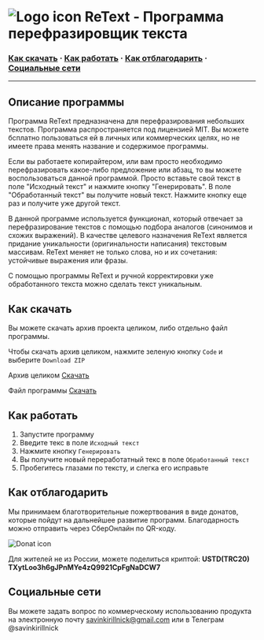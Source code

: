 # ![Logo icon](https://i.imgur.com/xFgIkcI.png) ReText - Программа перефразировщик текста

### [Как скачать](https://github.com/savinkirillnick/ReText#%D0%BA%D0%B0%D0%BA-%D1%81%D0%BA%D0%B0%D1%87%D0%B0%D1%82%D1%8C) · [Как работать](https://github.com/savinkirillnick/ReText#%D0%BA%D0%B0%D0%BA-%D1%80%D0%B0%D0%B1%D0%BE%D1%82%D0%B0%D1%82%D1%8C) · [Как отблагодарить](https://github.com/savinkirillnick/ReText#%D0%BA%D0%B0%D0%BA-%D0%BE%D1%82%D0%B1%D0%BB%D0%B0%D0%B3%D0%BE%D0%B4%D0%B0%D1%80%D0%B8%D1%82%D1%8C) · [Социальные сети](https://github.com/savinkirillnick/ReText#%D1%81%D0%BE%D1%86%D0%B8%D0%B0%D0%BB%D1%8C%D0%BD%D1%8B%D0%B5-%D1%81%D0%B5%D1%82%D0%B8)

---

## Описание программы

Программа ReText предназначена для перефразирования небольших текстов. Программа распространяется под лицензией MIT. Вы можете бсплатно пользоваться ей в личных или коммерческих целях, но не имеете права менять название и содержимое программы.

Если вы работаете копирайтером, или вам просто необходимо перефразировать какое-либо предложение или абзац, то вы можете воспользоваться данной программой. Просто вставьте свой текст в поле "Исходный текст" и нажмите кнопку "Генерировать". В поле "Обработанный текст" вы получите новый текст. Нажмите кнопку еще раз и получите уже другой текст.

В данной программе используется функционал, который отвечает за перефразирование текстов с помощью подбора аналогов (синонимов и схожих выражений). В качестве целевого назначения ReText является придание уникальности (оригинальности написания) текстовым массивам. ReText меняет не только слова, но и их сочетания: устойчивые выражения или фразы.

С помощью программы ReText и ручной корректировки уже обработанного текста можно сделать текст уникальным.

## Как скачать

Вы можете скачать архив проекта целиком, либо отдельно файл программы.

Чтобы скачать архив целиком, нажмите зеленую кнопку `Code` и выберите `Download ZIP`

Архив целиком [Скачать](https://github.com/savinkirillnick/ReText/archive/refs/heads/main.zip)

Файл программы [Скачать](https://github.com/savinkirillnick/ReText/raw/main/dist/retext.exe)

## Как работать

1. Запустите программу
2. Введите текс в поле `Исходный текст`
3. Нажмите кнопку `Генерировать`
4. Вы получите новый переработатный текс в поле `Обработанный текст`
5. Пробегитесь глазами по тексту, и слегка его исправьте

## Как отблагодарить

Мы принимаем благотворительные пожертвования в виде донатов, которые пойдут на дальнейшее развитие программ. Благодарность можно отправить через СберОнлайн по QR-коду.

![Donat icon](https://i.imgur.com/oj8nf8m.png)

Для жителей не из России, можете поделиться криптой: **USTD(TRC20) TXytLoo3h6gJPnMYe4zQ9921CpFgNaDCW7**

## Социальные сети

Вы можете задать вопрос по коммерческому использованию продукта на электронную почту savinkirillnick@gmail.com или в Телеграм @savinkirillnick
